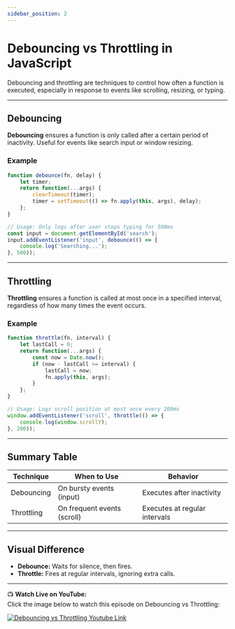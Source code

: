 ```yaml
---
sidebar_position: 2
---
```



# Debouncing vs Throttling in JavaScript

Debouncing and throttling are techniques to control how often a function is executed, especially in response to events like scrolling, resizing, or typing.

---

## Debouncing

**Debouncing** ensures a function is only called after a certain period of inactivity. Useful for events like search input or window resizing.

### Example

```js
function debounce(fn, delay) {
    let timer;
    return function(...args) {
        clearTimeout(timer);
        timer = setTimeout(() => fn.apply(this, args), delay);
    };
}

// Usage: Only logs after user stops typing for 500ms
const input = document.getElementById('search');
input.addEventListener('input', debounce(() => {
    console.log('Searching...');
}, 500));
```

---

## Throttling

**Throttling** ensures a function is called at most once in a specified interval, regardless of how many times the event occurs.

### Example

```js
function throttle(fn, interval) {
    let lastCall = 0;
    return function(...args) {
        const now = Date.now();
        if (now - lastCall >= interval) {
            lastCall = now;
            fn.apply(this, args);
        }
    };
}

// Usage: Logs scroll position at most once every 200ms
window.addEventListener('scroll', throttle(() => {
    console.log(window.scrollY);
}, 200));
```

---

## Summary Table

| Technique   | When to Use                | Behavior                                 |
|-------------|---------------------------|------------------------------------------|
| Debouncing  | On bursty events (input)  | Executes after inactivity                |
| Throttling  | On frequent events (scroll)| Executes at regular intervals            |

---

## Visual Difference

- **Debounce:** Waits for silence, then fires.
- **Throttle:** Fires at regular intervals, ignoring extra calls.

---

📺 **Watch Live on YouTube:**   
Click the image below to watch this episode on Debouncing vs Throttling:

[![Debouncing vs Throttling Youtube Link](https://i.ytimg.com/vi/tJhA0DrH5co/hq720.jpg?sqp=-oaymwEnCNAFEJQDSFryq4qpAxkIARUAAIhCGAHYAQHiAQoIGBACGAY4AUAB&rs=AOn4CLBF5nFhz_s8WCAJ1a0qcb0zLwzYYQ)](https://youtu.be/tJhA0DrH5co?si=IDqNkwqJrEVKLbMa)
